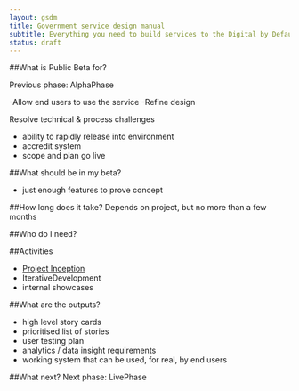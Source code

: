 ```yaml
---
layout: gsdm
title: Government service design manual
subtitle: Everything you need to build services to the Digital by Default standard
status: draft
---
```


##What is Public Beta for?

Previous phase: AlphaPhase

-Allow end users to use the service
-Refine design

Resolve technical & process challenges
- ability to rapidly release into environment
- accredit system
- scope and plan go live

##What should be in my beta?
- just enough features to prove concept

##How long does it take?
Depends on project, but no more than a few months

##Who do I need?

##Activities
- [Project Inception](/guides-and-toolkits/inception.html)
- IterativeDevelopment
- internal showcases

##What are the outputs?
- high level story cards
- prioritised list of stories
- user testing plan
- analytics / data insight requirements
- working system that can be used, for real, by end users

##What next?
Next phase: LivePhase

